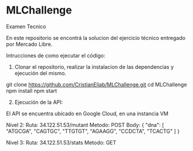 # MLChallenge
Examen Tecnico

En este repositorio se encontrá la solucion del ejercicio técnico entregado por Mercado Libre.

Intrucciones de como  ejecutar el código:

1.   Clonar el repositorio, realizar la instalacion de las dependencias y ejecución del mismo.

git clone https://github.com/CristianEliab/MLChallenge.git
cd MLChallenge
npm install
npm start

2. Ejecución de la API:

El API se encuentra ubicado en Google Cloud, en una instancia VM

Nivel 2: 
Ruta: 34.122.51.53/mutant
Metodo: POST
Body: 
{
    "dna": [
        "ATGCGA",
        "CAGTGC",
        "TTGTGT",
        "AGAAGG",
        "CCDCTA",
        "TCACTG"
    ]
}

Nivel 3:
Ruta: 34.122.51.53/stats
Metodo: GET
